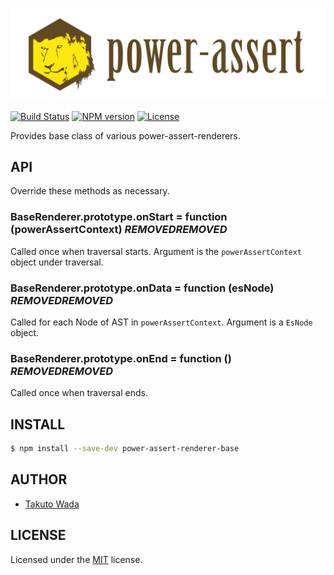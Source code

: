 [![power-assert][power-assert-banner]][power-assert-url]

[![Build Status][travis-image]][travis-url]
[![NPM version][npm-image]][npm-url]
[![License][license-image]][license-url]


Provides base class of various power-assert-renderers.


API
---------------------------------------

Override these methods as necessary.

### BaseRenderer.prototype.onStart = function (powerAssertContext) ***REMOVED******REMOVED***

Called once when traversal starts. Argument is the `powerAssertContext` object under traversal.

### BaseRenderer.prototype.onData = function (esNode) ***REMOVED******REMOVED***

Called for each Node of AST in `powerAssertContext`. Argument is a `EsNode` object.

### BaseRenderer.prototype.onEnd = function () ***REMOVED******REMOVED***

Called once when traversal ends.


INSTALL
---------------------------------------

```sh
$ npm install --save-dev power-assert-renderer-base
```


AUTHOR
---------------------------------------
* [Takuto Wada](https://github.com/twada)


LICENSE
---------------------------------------
Licensed under the [MIT](https://github.com/twada/power-assert-runtime/blob/master/LICENSE) license.


[power-assert-url]: https://github.com/power-assert-js/power-assert
[power-assert-banner]: https://raw.githubusercontent.com/power-assert-js/power-assert-js-logo/master/banner/banner-official-fullcolor.png

[travis-url]: https://travis-ci.org/twada/power-assert-runtime
[travis-image]: https://secure.travis-ci.org/twada/power-assert-runtime.svg?branch=master

[npm-url]: https://npmjs.org/package/power-assert-renderer-base
[npm-image]: https://badge.fury.io/js/power-assert-renderer-base.svg

[license-url]: https://github.com/twada/power-assert-runtime/blob/master/LICENSE
[license-image]: https://img.shields.io/badge/license-MIT-brightgreen.svg
